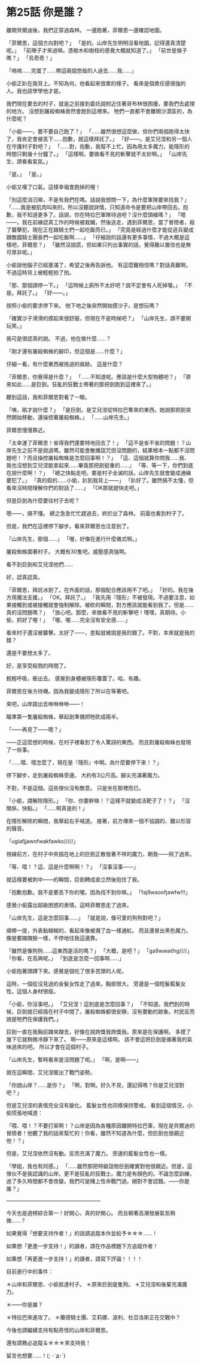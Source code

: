 # 第25話 你是誰？

離開貝爾迪後，我們正穿過森林。
一邊跑著，菲爾恩一邊確認地圖。

「菲爾恩，這個方向對吧？」
「是的。山岸先生明明沒看地圖，記得還真清楚呢。」
「前陣子才來過嘛。憑樹木和樹枝的感覺大概就知道了。」
「前世是猴子嗎？」
「烏奇奇！」

「嗚嗚......完蛋了......帶這兩個悠哉的人過去......我......」

小偷正趴在我背上。不知為何，他看起來很累的樣子。
看來是個責任感很強的人。我也該學學他才是。

我們現在要去的村子，就是之前接到委託說附近住著哥布林很困擾，要我們去處理的地方。
沒想到屠殺蜘蛛居然會跑到這裡來。
牠們一直都不會離開沙漠區的，為什麼呢？

「小偷——，要不要自己跑了？」
「......雖然很想這麼做，但你們兩個跑得太快了，我肯定會被丟下......抱歉，就這樣拜託了。」
「好——。是艾兒涅和另一個人在守護村子對吧？」
「......對，抱歉，我幫不上忙。因為用太多魔力，能隱形的時間只剩幾十分鐘了。」
「這樣啊。要做看不見的斬擊就不太妙啊。」
「山岸先生，請看看氣氛。」

「是。」
「是。」

小偷又嘆了口氣。這樣幸福會跑掉的喔！

「別這麼消沉嘛，不是有我們在嗎。話說我想問一下，為什麼軍隊要來找我？」
「......我是被肌肉叫來的，所以沒聽說詳情，只知道命令是要把山岸帶回去。抱歉，我不知道更多了。話說，你在特拉巴軍隊待過吧？沒什麼頭緒嗎？」
「嗯——，我在前線認真工作的時候被栽贓，然後逃走，遇到菲爾恩，當了冒險者，殺了襲擊犯，現在正在跟騎士們一起吃飯而已。」
「究竟是經過什麼才能從逃兵變成跟敵國騎士團長們一起吃飯啊......」
「仔細說的話還有更多事情，不過大概是這樣吧，菲爾恩？」
「雖然沒說謊，但如果只列出事實的話，覺得難以置信也是無可厚非呢。」

小偷說他腦子已經塞滿了，希望之後再告訴他。
有這麼難相信嗎？對話真難啊。
不過這時背上被輕輕拍了拍。

「那、那個請停一下。」
「這時候上廁所不太好吧？說不定會有人死掉喔。」
「不是。拜託了。」
「好——。」

按照小偷的要求停下來。
他下地之後突然開始摸沙子。是想玩嗎？

「確實沙子滑滑的摸起來很舒服，但現在不是時候吧？」
「山岸先生，請不要開玩笑。」

我可是很認真的說。
不過，他在做什麼......？

「剛才還有屠殺蜘蛛的腳印，但這個是......什麼？」

仔細一看，有什麼東西被拖過的痕跡。
這是什麼？

「菲爾恩，你覺得是什麼？」
「......不知道呢。應該是什麼大型物體吧？」
「原來如此......是巨劍。狂亂的狂戰士帶著的那把劍跑到這裡來了。」

聽到這話，我和菲爾恩對看了一眼。

「咦，剛才說什麼？」
「是巨劍。是艾兒涅從特拉巴奪來的東西。她說那把劍突然開始移動，還操控著屠殺蜘蛛。」
「......山岸先生。」

菲爾恩慢慢靠近。

「太幸運了菲爾恩！省得我們還要特地回去了！」
「這不是省不省的問題！？山岸先生之前不是說過嗎，雖然可能會散播詛咒但沒問題的，結果根本一點都不沒問題吧！？而且操控屠殺蜘蛛是怎麼回事啊！？」
「這、這個就算你問我......我、我也沒想到艾兒涅能拿起來......畢竟那把劍挺重的......」
「等、等一下，你們到底在說什麼啊！？」
「總之快點走吧。要是村子全滅的話，山岸先生就會變成通緝要犯了。」
「真的假的......小偷，趴到我背上——」
「趴好了。雖然搞不太懂，但看來沒時間理解你們的對話了......」
「OK那就趕快走吧。」

但是巨劍為什麼要往村子去呢？

嗯——，搞不懂。
總之急急忙忙趕過去，終於出了森林。
前面也看到村子了。

但是，我們在這裡停下腳步。看來菲爾恩也注意到了。

「山岸先生，那個......」
「喔，好像在進行什麼儀式啊。」

屠殺蜘蛛圍著村子。
大概有30隻吧。威壓感真強啊。

看不到巨劍和艾兒涅他們......

好，認真認真。

「菲爾恩，拜託冰劍了。在外面的話，那個配合應該用不了吧。」
「好的。我在後方用魔法支援。」
「OK。拜託了。」
「我先用『隱形』不被發現。不過要注意，如果接觸到或被接觸就會強制解除。被砍的瞬間，對方應該就能看到我了。但是......真的沒問題嗎？」
「放心吧。那麼，來做看不見的斬擊吧！嘿嘿，真期待。小偷，抓好了喔！」
「喔、喔......完全沒有安全感......」

看來村子還沒被襲擊。太好了——，差點就被說是我的錯了。不對，本來就是我的錯？

還是不要想太多了。

好，是享受殺戮的時間了。

輕輕呼吸，衝出去。
感覺到身體被隱形覆蓋了。哈，有趣。

菲爾恩在後方待機。因為我變成隱形了所以在等著吧。

來吧，山岸跳出去咻咻咻咻——！

瞄準第一隻屠殺蜘蛛，舉起劍準備把牠砍成兩半。

「——再見了——嗯？」

——正這麼想的時候，在村子裡看到了令人驚訝的東西。
而且對屠殺蜘蛛也發現了一些事。

「......喂、喂怎麼了，現在是『隱形』中啊。為什麼要停下來！？」

停下腳步，走到屠殺蜘蛛旁邊。
大約有3公尺高。腳尖充滿著魔力。

不對，不是這個。這些傢伙沒有敵意。
只是坐在那裡而已。

「小偷，請解除隱形。」
「你、你要幹嘛！？這樣不就變成活靶子了！？」
「沒關係，快點。」
「......啊真是的！」

在隱形解除的瞬間，我舉起右手喊道。
接著，前方傳來一個不協調的、難以形容的聲音。

「ugiafjjawofwakfawko/////」

視線前方，在村子中央插在地上的巨劍正散發著不祥的魔力，朝我——飛了過來。

「等、喂！？這、這是什麼啊啊！？」
「沒事沒事——」

就這樣要被刺中——的瞬間，巨劍轉成直立然後抱住了我。

「抱歉抱歉。我不是要丟下你的喔。因為找不到你嘛。」
「faj9waoofjawfw!!!」

感覺小偷露出超級困惑的表情。這時菲爾恩走了過來。

「山岸先生，這是怎麼回事......」
「就是說，像可愛的狗狗對吧？」

順帶一提，外表黏糊糊的，看起來像被濺了血一樣通紅。
而且還冒出黑色魔力。
像是要蹭蹭臉一樣，不停地往我這邊靠。

「雖然是像狗狗......這東西是活的嗎？」
「大概，是吧？」
「ga9wwaithg////」
「你看，在高興呢。」
「到底是怎麼一回事啊......」

小偷抱著頭蹲下來。感覺是個吃了很多苦頭的人呢。

這時，一個從沒見過的金髮女性走了過來。胸部很大。
旁邊是一個短髮藍髮女性。這個人身材很瘦。

「小偷，你沒事吧。」
「艾兒涅！這到底是怎麼回事？」
「不知道。我們到的時候，巨劍就已經插在村子中間了。屠殺蜘蛛都很安靜，沒有要動的跡象。村民反而說是牠們在保護我們。」

巨劍一直在我胸前蹭來蹭去，好像在說誇獎我誇獎我。原來是在保護啊。
多摸了幾下它就稍微冷靜下來了。
啊——原來是這樣啊。
該不會這把巨劍是循著我的氣味過來的吧。
所以才會在這個村子。

「山岸先生，暫時看來是沒問題了呢。」
「啊，是啊——」

就在這瞬間，艾兒涅擺出了戰鬥姿勢。

「你說山岸？......是你？」
「啊，對啊。好久不見，還記得嗎？你是艾兒涅對吧？」

但是艾兒涅的表情完全沒有變化。
藍髮女性也同樣保持警戒。
看到這個情況，小偷慌張地喊道：

「喂、喂！？不要打架啊！？山岸是因為各種原因離開特拉巴軍，現在是貝爾迪的冒險者！他聽了我的話來幫忙的！你看，雖然不知道為什麼，但巨劍也很親近他！？」

但是，艾兒涅依然沒有動。反而充滿了魔力。
旁邊的藍髮女性也一樣。

「學姐，我也有同感。」
「......雖然那把特級詛物巨劍確實對他很親近。但是，這傢伙不是我認識的山岸。更不是狂亂的狂戰士。魔力是有顏色的。不論怎麼訓練，過了多久時間都不會改變。我們可是賭上性命戰鬥過。絕對不會認錯。——你是誰？」

——————————————————

今天也是週榜綜合第一！好開心，真的好開心。
而且朝著高潮發展氣氛稍微......？

如果覺得「想要支持作者！」的話請追蹤本作並給予☆☆☆......！

如果想「更進一步支持！」的讀者，請在作品標題下方追蹤作者！

如果想「再更進一步支持！」的讀者，請寫下評論！！！！

目前進行中的事件：

＊山岸和菲爾恩、小偷抵達村子。
＊原來巨劍是隻狗。
＊艾兒涅和後輩充滿魔力。

＊——你是誰？

＊特拉巴來進攻了。
＊蘭德騎士團、艾莉娜、波利、杜亞洛斯正在交戰中？

今後也請繼續支持有點奇怪的山岸和菲爾恩。

還有請務必追蹤＆☆☆☆來支持我！

留言也想要......！(; ･`д･´)